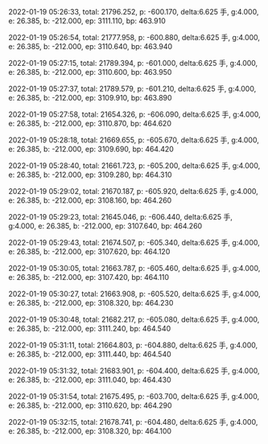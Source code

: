2022-01-19 05:26:33, total: 21796.252, p: -600.170, delta:6.625 手, g:4.000, e: 26.385, b: -212.000, ep: 3111.110, bp: 463.910

2022-01-19 05:26:54, total: 21777.958, p: -600.880, delta:6.625 手, g:4.000, e: 26.385, b: -212.000, ep: 3110.640, bp: 463.940

2022-01-19 05:27:15, total: 21789.394, p: -601.000, delta:6.625 手, g:4.000, e: 26.385, b: -212.000, ep: 3110.600, bp: 463.950

2022-01-19 05:27:37, total: 21789.579, p: -601.210, delta:6.625 手, g:4.000, e: 26.385, b: -212.000, ep: 3109.910, bp: 463.890

2022-01-19 05:27:58, total: 21654.326, p: -606.090, delta:6.625 手, g:4.000, e: 26.385, b: -212.000, ep: 3110.870, bp: 464.620

2022-01-19 05:28:18, total: 21669.655, p: -605.670, delta:6.625 手, g:4.000, e: 26.385, b: -212.000, ep: 3109.690, bp: 464.420

2022-01-19 05:28:40, total: 21661.723, p: -605.200, delta:6.625 手, g:4.000, e: 26.385, b: -212.000, ep: 3109.280, bp: 464.310

2022-01-19 05:29:02, total: 21670.187, p: -605.920, delta:6.625 手, g:4.000, e: 26.385, b: -212.000, ep: 3108.160, bp: 464.260

2022-01-19 05:29:23, total: 21645.046, p: -606.440, delta:6.625 手, g:4.000, e: 26.385, b: -212.000, ep: 3107.640, bp: 464.260

2022-01-19 05:29:43, total: 21674.507, p: -605.340, delta:6.625 手, g:4.000, e: 26.385, b: -212.000, ep: 3107.620, bp: 464.120

2022-01-19 05:30:05, total: 21663.787, p: -605.460, delta:6.625 手, g:4.000, e: 26.385, b: -212.000, ep: 3107.420, bp: 464.110

2022-01-19 05:30:27, total: 21663.908, p: -605.520, delta:6.625 手, g:4.000, e: 26.385, b: -212.000, ep: 3108.320, bp: 464.230

2022-01-19 05:30:48, total: 21682.217, p: -605.080, delta:6.625 手, g:4.000, e: 26.385, b: -212.000, ep: 3111.240, bp: 464.540

2022-01-19 05:31:11, total: 21664.803, p: -604.880, delta:6.625 手, g:4.000, e: 26.385, b: -212.000, ep: 3111.440, bp: 464.540

2022-01-19 05:31:32, total: 21683.901, p: -604.400, delta:6.625 手, g:4.000, e: 26.385, b: -212.000, ep: 3111.040, bp: 464.430

2022-01-19 05:31:54, total: 21675.495, p: -603.700, delta:6.625 手, g:4.000, e: 26.385, b: -212.000, ep: 3110.620, bp: 464.290

2022-01-19 05:32:15, total: 21678.741, p: -604.480, delta:6.625 手, g:4.000, e: 26.385, b: -212.000, ep: 3108.320, bp: 464.100